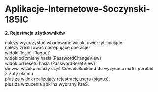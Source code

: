 # Aplikacje-Internetowe-Soczynski-185IC

**2. Rejestracja użytkowników**

należy wykorzystać wbudowane widoki uwierzytelniające<br />
należy zrealizować następujące operacje:<br />
widoki ‘login’ i ‘logout’<br />
widok od zmiany hasła (PasswordChangeView)<br />
widok od resetu hasła (PasswordResetView)<br />
do ww. widoku należy użyć ConsoleBackend do wysyłania maili i porobić zrzuty ekranu<br />
plus za widok realizujący rejestrację usera (signup),<br />
plus za wrzucenia apki na wybrany PaaS.